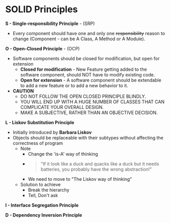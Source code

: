 # SOLID Principles

**S - Single-responsibility Principle** - (SRP)
  - Every component should have one and only one ~~responsibility~~ reason to change (Component - can be A Class, A Method  or A Module).

**O - Open-Closed Principle** - (OCP)
  - Software components should be closed for modification, but open for extension
    - **Closed for modification** - New Feature getting added to the software component, should NOT have to modify existing code.
    - **Open for extension** - A software component should be extendable to add a new feature or to add a new behavior to it.
  - **CAUTION**
    - DO NOT FOLLOW THE OPEN CLOSED PRINCIPLE BLINDLY.
    - YOU WILL END UP WITH A HUGE NUMBER OF CLASSES THAT CAN COMPLICATE YOUR OVERALL DESIGN.
    - MAKE A SUBJECTIVE, RATHER THAN AN OBJECTIVE DECISION.

**L - Liskov Substitution Principle**
  - Initially introduced by **Barbara Liskov**
  - Objects should be replaceable with their subtypes without affecting the correctness of program
    - Note
      - Change the 'is-A' way of thinking
      - > "If it look like a duck and quacks like a duck but it needs batteries, you probably have the wrong abstraction!"
      - We need to move to "The Liskov way of thinking"
    - Solution to achieve 
      - Break the hierarchy
      - Tell, Don't ask 
     

**I - Interface Segregation Principle**

**D - Dependency Inversion Principle**
